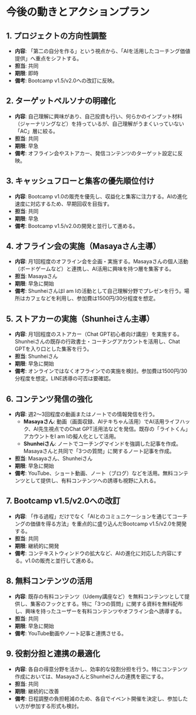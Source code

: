 # 今後の動きとアクションプラン

## 1. プロジェクトの方向性調整
- **内容**: 「第二の自分を作る」という視点から、「AIを活用したコーチング価値提供」へ重点をシフトする。
- **担当**: 共同
- **期限**: 即時
- **備考**: Bootcamp v1.5/v2.0への改訂に反映。

## 2. ターゲットペルソナの明確化
- **内容**: 自己理解に興味があり、自己投資も行い、何らかのインプット材料（ジャーナリングなど）を持っているが、自己理解がうまくいっていない「AC」層に絞る。
- **担当**: 共同
- **期限**: 早急
- **備考**: オフライン会やストアカー、発信コンテンツのターゲット設定に反映。

## 3. キャッシュフローと集客の優先順位付け
- **内容**: Bootcamp v1.0の販売を優先し、収益化と集客に注力する。AIの進化速度に対応するため、早期回収を目指す。
- **担当**: 共同
- **期限**: 早急
- **備考**: Bootcamp v1.5/v2.0の開発と並行して進める。

## 4. オフライン会の実施（Masayaさん主導）
- **内容**: 月1回程度のオフライン会を企画・実施する。Masayaさんの個人活動（ボードゲームなど）と連携し、AI活用に興味を持つ層を集客する。
- **担当**: Masayaさん
- **期限**: 早急に開始
- **備考**: ShunheiさんはI am Iの活動として自己理解分野でプレゼンを行う。場所はカフェなどを利用し、参加費は1500円/30分程度を想定。

## 5. ストアカーの実施（Shunheiさん主導）
- **内容**: 月1回程度のストアカー（Chat GPT初心者向け講座）を実施する。Shunheiさんの既存の行政書士・コーチングアカウントを活用し、Chat GPTを入り口とした集客を行う。
- **担当**: Shunheiさん
- **期限**: 早急に開始
- **備考**: オンラインではなくオフラインでの実施を検討。参加費は1500円/30分程度を想定。LINE誘導の可否は要確認。

## 6. コンテンツ発信の強化
- **内容**: 週2〜3回程度の動画またはノートでの情報発信を行う。
    - **Masayaさん**: 動画（画面収録、AIテキちゃん活用）でAI活用ライフハック、AI先生視点でのChat GPT活用法などを発信。既存の「ライトくん」アカウントをI am Iの擬人化として活用。
    - **Shunheiさん**: ノートでコーチングマインドを強調した記事を作成。Masayaさんと共同で「3つの質問」に関するノート記事を作成。
- **担当**: Masayaさん、Shunheiさん
- **期限**: 早急に開始
- **備考**: YouTube、ショート動画、ノート（ブログ）などを活用。無料コンテンツとして提供し、有料コンテンツへの誘導も視野に入れる。

## 7. Bootcamp v1.5/v2.0への改訂
- **内容**: 「作る過程」だけでなく「AIとのコミュニケーションを通じてコーチングの価値を得る方法」を重点的に盛り込んだBootcamp v1.5/v2.0を開発する。
- **担当**: 共同
- **期限**: 継続的に開発
- **備考**: コンテキストウィンドウの拡大など、AIの進化に対応した内容にする。v1.0の販売と並行して進める。

## 8. 無料コンテンツの活用
- **内容**: 既存の有料コンテンツ（Udemy講座など）を無料コンテンツとして提供し、集客のフックとする。特に「3つの質問」に関する資料を無料配布し、興味を持ったユーザーを有料コンテンツやオフライン会へ誘導する。
- **担当**: 共同
- **期限**: 早急に開始
- **備考**: YouTube動画やノート記事と連携させる。

## 9. 役割分担と連携の最適化
- **内容**: 各自の得意分野を活かし、効率的な役割分担を行う。特にコンテンツ作成においては、MasayaさんとShunheiさんの連携を密にする。
- **担当**: 共同
- **期限**: 継続的に改善
- **備考**: 日程調整の負担軽減のため、各自でイベント開催を決定し、参加したい方が参加する形式も検討。

